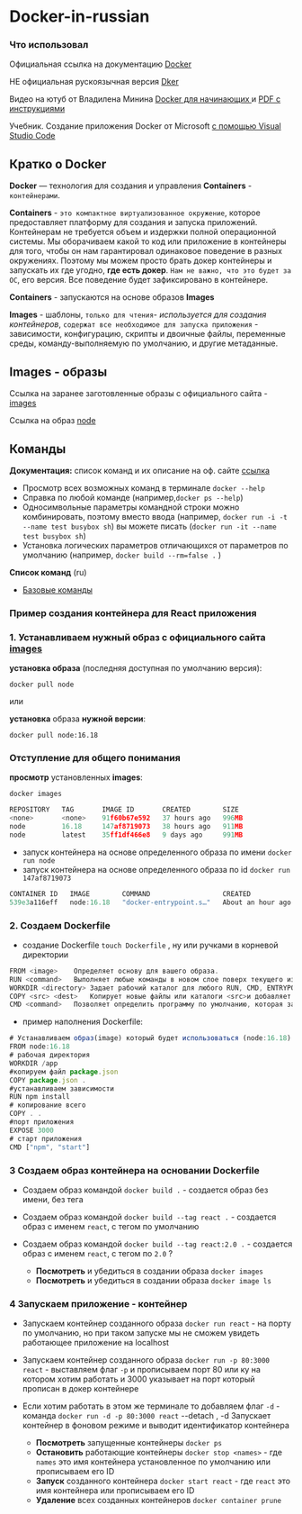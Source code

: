 # Docker-in-russian

### Что использовал

Официальная ссылка на документацию [Docker](https://docs.docker.com/)

НЕ официальная рускоязычная версия [Dker](https://dker.ru/)

Видео на ютуб от Владилена Минина [Docker для начинающих ](https://www.youtube.com/watch?v=n9uCgUzfeRQ&t=2534s) и
[PDF с инструкциями](https://vladilen.notion.site/Docker-2021-a72201ec8573461c8a2e62e2fcf33aa3)

Учебник. Создание приложения Docker от Microsoft [с помощью Visual Studio Code](https://learn.microsoft.com/ru-ru/visualstudio/docker/tutorials/docker-tutorial)

## Кратко о Docker

**Docker** — технология для создания и управления **Containers** -` контейнерами`.

**Containers** - `это компактное виртуализованное окружение`, которое предоставляет платформу для создания и запуска приложений. Контейнерам не требуется объем и издержки полной операционной системы.
Мы оборачиваем какой то код или приложение в контейнеры для того, чтобы он нам гарантировал одинаковое поведение в разных окружениях. Поэтому мы можем просто брать докер контейнеры и запускать их где угодно, **где есть докер**. `Нам не важно, что это будет за ОС`, его версия. Все поведение будет зафиксировано в контейнере.

**Containers** - запускаются на основе образов **Images**

**Images** - шаблоны, `только для чтения`- _используется для создания контейнеров_, `содержат все необходимое для запуска приложения` - зависимости, конфигурацию, скрипты и двоичные файлы, переменные среды, команду-выполняемую по умолчанию, и другие метаданные.

## Images - образы

Ссылка на заранее заготовленные образы с официального сайта - [images](https://hub.docker.com/)

Ссылка на образ [node](https://hub.docker.com/_/node)

## Команды

**Документация:** список команд и их описание на оф. сайте [ссылка](https://docs.docker.com/engine/reference/commandline/docker/)

- Просмотр всех возможных команд в терминале `docker --help`
- Справка по любой команде (например,`docker ps --help`)
- Односимвольные параметры командной строки можно комбинировать, поэтому вместо ввода (например, `docker run -i -t --name test busybox sh`) вы можете писать (`docker run -it --name test busybox sh`)
- Установка логических параметров отличающихся от параметров по умолчанию (например, `docker build --rm=false .` )

**Список команд** (ru)

- [Базовые команды](/docs/BaseCommand.md)

### Пример создания контейнера для React приложения

### 1. Устанавливаем нужный образ с официального сайта [images](https://hub.docker.com/)

**установка образа** (последняя доступная по умолчанию версия):

```
docker pull node
```

или

**установка** образа **нужной версии**:

```
docker pull node:16.18
```

### Отступление для общего понимания

**просмотр** установленных **images**:

```
docker images
```

```js
REPOSITORY   TAG       IMAGE ID       CREATED        SIZE
<none>       <none>    91f60b67e592   37 hours ago   996MB
node         16.18     147af8719073   38 hours ago   911MB
node         latest    35ff1df466e8   9 days ago     991MB
```

- запуск контейнера на основе определенного образа по имени `docker run node`
- запуск контейнера на основе определенного образа по id `docker run 147af8719073`

```js
CONTAINER ID   IMAGE        COMMAND                  CREATED             STATUS             PORTS     NAMES
539e3a116eff   node:16.18   "docker-entrypoint.s…"   About an hour ago   Up About an hour             hardcore_hellman
```

### 2. Создаем Dockerfile

- создание Dockerfile `touch Dockerfile` , ну или ручками в корневой директории

```js
FROM <image>	Определяет основу для вашего образа.
RUN <command>	Выполняет любые команды в новом слое поверх текущего изображения и фиксирует результат. RUNтакже имеет форму оболочки для запуска команд.
WORKDIR <directory>	Задает рабочий каталог для любого RUN, CMD, ENTRYPOINT, COPY, и ADDинструкции, которые следуют за ним в Dockerfile.
COPY <src> <dest>	Копирует новые файлы или каталоги <src>и добавляет их в файловую систему контейнера по пути <dest>.
CMD <command>	Позволяет определить программу по умолчанию, которая запускается при запуске контейнера на основе этого образа. Каждый файл Dockerfile имеет только один CMD, и только последний CMD экземпляр учитывается, когда существует несколько.
```

- пример наполнения Dockerfile:

```js
# Устанавливаем образ(image) который будет использоваться (node:16.18)
FROM node:16.18
# рабочая директория
WORKDIR /app
#копируем файл package.json
COPY package.json .
#устанавливаем зависимости
RUN npm install
# копирование всего
COPY . .
#порт приложения
EXPOSE 3000
# старт приложения
CMD ["npm", "start"]
```

### 3 Создаем образ контейнера на основании Dockerfile

- Создаем образ командой `docker build .` - создается образ без имени, без тега
- Создаем образ командой `docker build --tag react .` - создается образ с именем `react`, с тегом по умолчанию
- Создаем образ командой `docker build --tag react:2.0 .` - создается образ с именем `react`, с тегом по `2.0` ?

  - **Посмотреть** и убедиться в создании образа `docker images`
  - **Посмотреть** и убедиться в создании образа `docker image ls`

### 4 Запускаем приложение - контейнер

- Запускаем контейнер созданного образа `docker run react` - на порту по умолчанию, но при таком запуске мы не сможем увидеть работающее приложение на localhost
- Запускаем контейнер созданного образа `docker run -p 80:3000 react` - выставляем флаг `-p` и прописываем порт 80 или ку на котором хотим работать и 3000 указывает на порт который прописан в докер контейнере
- Если хотим работать в этом же терминале то добавляем флаг `-d` - команда `docker run -d -p 80:3000 react` --detach , -d Запускает контейнер в фоновом режиме и выводит идентификатор контейнера

  - **Посмотреть** запущенные контейнеры `docker ps`
  - **Остановить** работающие контейнеры `docker stop <names>` - где `names` это имя контейнера установленное по умолчанию или прописываем его ID
  - **Запуск** созданного контейнера `docker start react` - где `react` это имя контейнера или прописываем его ID
  - **Удаление** всех созданных контейнеров `docker container prune`
